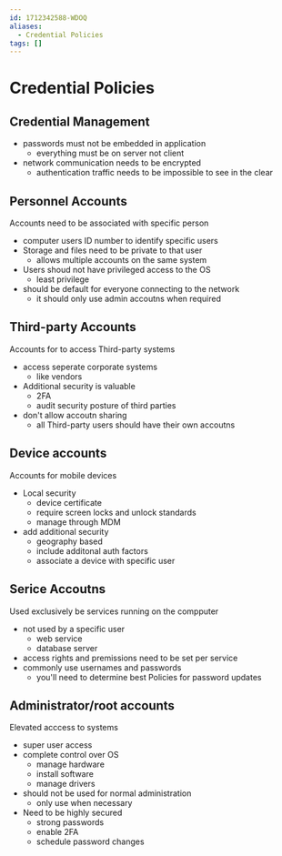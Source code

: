 ```yaml
---
id: 1712342588-WDOQ
aliases:
  - Credential Policies
tags: []
---
```


# Credential Policies

## Credential Management
- passwords must not be embedded in application
    - everything must be on server not client
- network communication needs to be encrypted
    - authentication traffic needs to be impossible to see in the clear

## Personnel Accounts
Accounts need to be associated with specific person 
- computer users ID number to identify specific users
- Storage and files need to be private to that user
    - allows multiple accounts on the same system
- Users shoud not have privileged access to the OS
    - least privilege 
- should be default for everyone connecting to the network
    - it should only use admin accoutns when required
## Third-party Accounts
Accounts for to access Third-party systems
- access seperate corporate systems
    - like vendors
- Additional security is valuable
    - 2FA
    - audit security posture of third parties 
- don't allow accoutn sharing
    - all Third-party users should have their own accoutns

## Device accounts
Accounts for mobile devices
- Local security
    - device certificate
    - require screen locks and unlock standards
    - manage through MDM 
- add additional security
    - geography based
    - include additonal auth factors
    - associate a device with specific user

## Serice Accoutns
Used exclusively be services running on the compputer
- not used by a specific user
    - web service 
    - database server
- access rights and premissions need to be set per service 
- commonly use usernames and passwords
    - you'll need to determine best Policies for password updates

## Administrator/root accounts
Elevated acccess to systems
- super user access
- complete control over OS 
    - manage hardware
    - install software
    - manage drivers
- should not be used for normal administration
    - only use when necessary 
- Need to be highly secured
    - strong passwords
    - enable 2FA
    - schedule password changes


